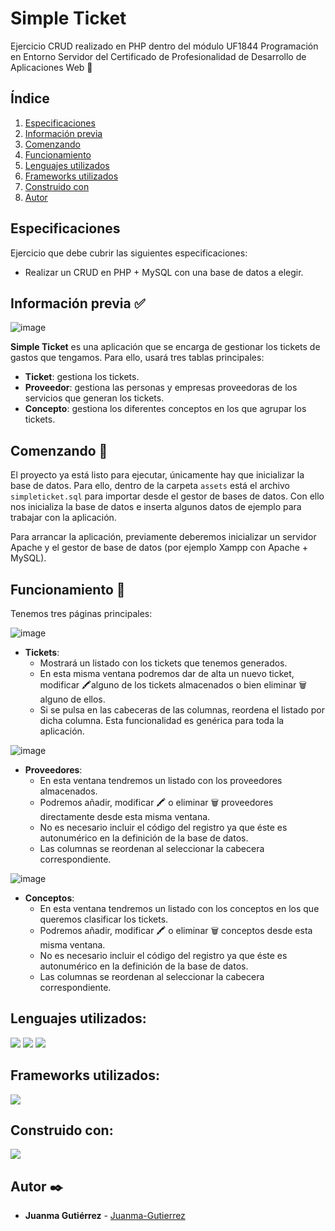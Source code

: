 # Simple Ticket
Ejercicio CRUD realizado en PHP dentro del módulo UF1844 Programación en Entorno Servidor del Certificado de Profesionalidad de Desarrollo de Aplicaciones Web 🧰

## Índice
1. [Especificaciones](#especificaciones)
2. [Información previa](#informacion_previa)
3. [Comenzando](#comenzando)
4. [Funcionamiento](#funcionamiento)
5. [Lenguajes utilizados](#lenguajes)
6. [Frameworks utilizados](#frameworks)
7. [Construido con](#construido)
8. [Autor](#autor)


## Especificaciones <a name="especificaciones"></a>

Ejercicio que debe cubrir las siguientes especificaciones:

- Realizar un CRUD en PHP + MySQL con una base de datos a elegir.

## Información previa ✅ <a name="informacion_previa"></a>

![image](https://user-images.githubusercontent.com/101201349/190729993-472d3f9d-8eab-4b76-97f6-cb72350bd512.png)

**Simple Ticket** es una aplicación que se encarga de gestionar los tickets de gastos que tengamos. Para ello, usará tres tablas principales:

 - **Ticket**: gestiona los tickets.
 - **Proveedor**: gestiona las personas y empresas proveedoras de los servicios que generan los tickets.
 - **Concepto**: gestiona los diferentes conceptos en los que agrupar los tickets.

## Comenzando 🚀 <a name="comenzando"></a>

El proyecto ya está listo para ejecutar, únicamente hay que inicializar la base de datos. Para ello, dentro de la carpeta `assets` está el archivo `simpleticket.sql` para importar desde el gestor de bases de datos. Con ello nos inicializa la base de datos e inserta algunos datos de ejemplo para trabajar con la aplicación.

Para arrancar la aplicación, previamente deberemos inicializar un servidor Apache y el gestor de base de datos (por ejemplo Xampp con Apache + MySQL).

## Funcionamiento 🔨 <a name="funcionamiento"></a>

Tenemos tres páginas principales:

![image](https://user-images.githubusercontent.com/101201349/190728794-23220d00-9225-4b5e-a24a-f760945659d3.png)
-   **Tickets**:
    - Mostrará un listado con los tickets que tenemos generados.
    - En esta misma ventana podremos dar de alta un nuevo ticket, modificar 🖍alguno de los tickets almacenados o bien eliminar 🗑 alguno de ellos.
    - Si se pulsa en las cabeceras de las columnas, reordena el listado por dicha columna. Esta funcionalidad es genérica para toda la aplicación.

![image](https://user-images.githubusercontent.com/101201349/190729538-12f470ac-8eee-449b-ab21-9ffcfe770fd7.png)

-   **Proveedores**:
    - En esta ventana tendremos un listado con los proveedores almacenados.
    - Podremos añadir, modificar 🖍 o eliminar 🗑 proveedores directamente desde esta misma ventana.
    - No es necesario incluir el código del registro ya que éste es autonumérico en la definición de la base de datos.
    - Las columnas se reordenan al seleccionar la cabecera correspondiente.

![image](https://user-images.githubusercontent.com/101201349/190729839-a25e4fd4-e835-4da9-9b48-2f3d4be03a58.png)
-   **Conceptos**:
    - En esta ventana tendremos un listado con los conceptos en los que queremos clasificar los tickets.
    - Podremos añadir, modificar 🖍 o eliminar 🗑 conceptos desde esta misma ventana.
	- No es necesario incluir el código del registro ya que éste es autonumérico en la definición de la base de datos.
    - Las columnas se reordenan al seleccionar la cabecera correspondiente.


## Lenguajes utilizados: <a name="lenguajes"></a>

<img src="https://img.shields.io/badge/-HTML5-014267?logo=html5&style=for-the-badge"> <img src="https://img.shields.io/badge/-CSS3-014267?logo=css3&style=for-the-badge"> <img src="https://img.shields.io/badge/-PHP-014267?logo=php&style=for-the-badge">


## Frameworks utilizados: <a name="frameworks"></a>
<img src="https://img.shields.io/badge/-Bulma-015a8d?logo=bulma&style=for-the-badge">


## Construido con: <a name="construido"></a>
<img src="https://img.shields.io/badge/-Visual Studio Code-0273b4?logo=visualstudiocode&style=for-the-badge">


## Autor ✒️  <a name="autor"></a>

-   **Juanma Gutiérrez** - [Juanma-Gutierrez](https://github.com/Juanma-Gutierrez)
